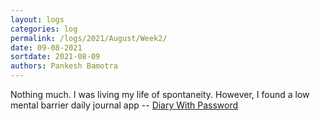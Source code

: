 ```yaml
---
layout: logs
categories: log
permalink: /logs/2021/August/Week2/
date: 09-08-2021
sortdate: 2021-08-09
authors: Pankesh Bamotra
---
```


Nothing much. I was living my life of spontaneity. However, I found a low mental barrier daily journal app -- [Diary With Password](https://apps.apple.com/us/app/diary-with-password/id1252208166)